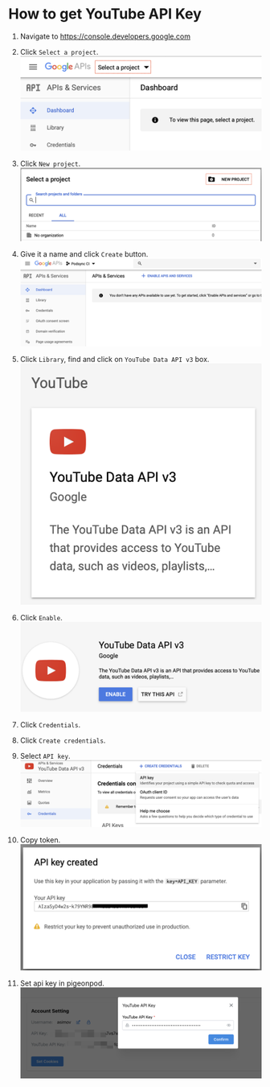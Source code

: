 # How to get YouTube API Key

1. Navigate to https://console.developers.google.com

2. Click `Select a project`.
![Select project](../assets/img/youtube_select_project.png)

3. Click `New project`.
![New project](../assets/img/youtube_new_project.png)

4. Give it a name and click `Create` button.
![Dashboard](../assets/img/youtube_dashboard.png)

5. Click `Library`, find and click on `YouTube Data API v3` box.
![YouTube Data API](../assets/img/youtube_data_api_v3.png)

6. Click `Enable`.
![YouTube Enable](../assets/img/youtube_data_api_enable.png)

5. Click `Credentials`.

6. Click `Create credentials`.

7. Select `API key`.
![Create API key](../assets/img/youtube_create_api_key.png)

8. Copy token.
![Copy token](../assets/img/youtube_copy_token.png)

9. Set api key in pigeonpod.
![Edit api key](../assets/img/edit-youtube-api-key.png)